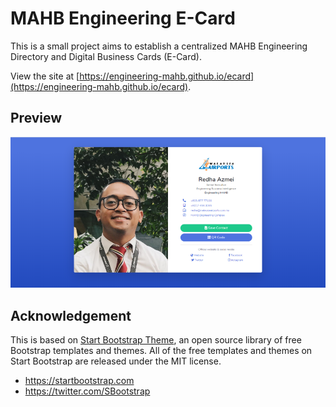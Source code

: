# MAHB Engineering E-Card

This is a small project aims to establish a centralized MAHB Engineering Directory and Digital Business Cards (E-Card).

View the site at [https://engineering-mahb.github.io/ecard](https://engineering-mahb.github.io/ecard).

## Preview

![Preview](https://raw.githubusercontent.com/engineering-mahb/ecard/master/preview/screenshot-02.PNG)

## Acknowledgement

This is based on [Start Bootstrap Theme](https://startbootstrap.com/themes/sb-admin-2/), an open source library of free Bootstrap templates and themes. All of the free templates and themes on Start Bootstrap are released under the MIT license.

-   <https://startbootstrap.com>
-   <https://twitter.com/SBootstrap>
